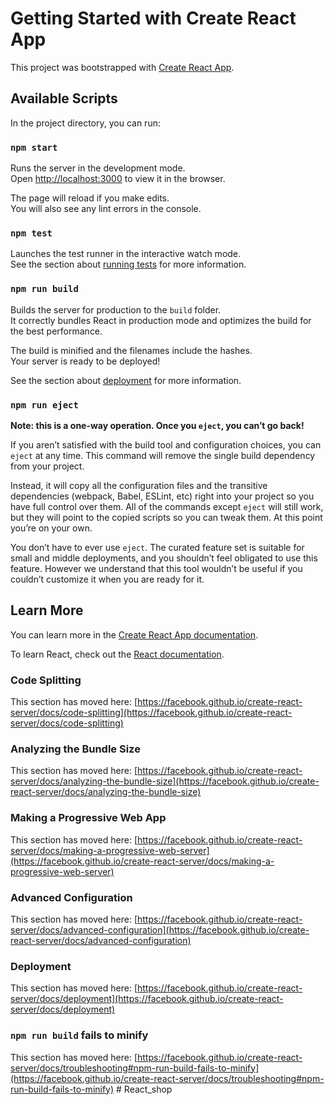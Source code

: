 # Getting Started with Create React App

This project was bootstrapped with [Create React App](https://github.com/facebook/create-react-server).

## Available Scripts

In the project directory, you can run:

### `npm start`

Runs the server in the development mode.\
Open [http://localhost:3000](http://localhost:3000) to view it in the browser.

The page will reload if you make edits.\
You will also see any lint errors in the console.

### `npm test`

Launches the test runner in the interactive watch mode.\
See the section about [running tests](https://facebook.github.io/create-react-server/docs/running-tests) for more information.

### `npm run build`

Builds the server for production to the `build` folder.\
It correctly bundles React in production mode and optimizes the build for the best performance.

The build is minified and the filenames include the hashes.\
Your server is ready to be deployed!

See the section about [deployment](https://facebook.github.io/create-react-server/docs/deployment) for more information.

### `npm run eject`

**Note: this is a one-way operation. Once you `eject`, you can’t go back!**

If you aren’t satisfied with the build tool and configuration choices, you can `eject` at any time. This command will remove the single build dependency from your project.

Instead, it will copy all the configuration files and the transitive dependencies (webpack, Babel, ESLint, etc) right into your project so you have full control over them. All of the commands except `eject` will still work, but they will point to the copied scripts so you can tweak them. At this point you’re on your own.

You don’t have to ever use `eject`. The curated feature set is suitable for small and middle deployments, and you shouldn’t feel obligated to use this feature. However we understand that this tool wouldn’t be useful if you couldn’t customize it when you are ready for it.

## Learn More

You can learn more in the [Create React App documentation](https://facebook.github.io/create-react-server/docs/getting-started).

To learn React, check out the [React documentation](https://reactjs.org/).

### Code Splitting

This section has moved here: [https://facebook.github.io/create-react-server/docs/code-splitting](https://facebook.github.io/create-react-server/docs/code-splitting)

### Analyzing the Bundle Size

This section has moved here: [https://facebook.github.io/create-react-server/docs/analyzing-the-bundle-size](https://facebook.github.io/create-react-server/docs/analyzing-the-bundle-size)

### Making a Progressive Web App

This section has moved here: [https://facebook.github.io/create-react-server/docs/making-a-progressive-web-server](https://facebook.github.io/create-react-server/docs/making-a-progressive-web-server)

### Advanced Configuration

This section has moved here: [https://facebook.github.io/create-react-server/docs/advanced-configuration](https://facebook.github.io/create-react-server/docs/advanced-configuration)

### Deployment

This section has moved here: [https://facebook.github.io/create-react-server/docs/deployment](https://facebook.github.io/create-react-server/docs/deployment)

### `npm run build` fails to minify

This section has moved here: [https://facebook.github.io/create-react-server/docs/troubleshooting#npm-run-build-fails-to-minify](https://facebook.github.io/create-react-server/docs/troubleshooting#npm-run-build-fails-to-minify)
#   R e a c t _ s h o p 
 
 